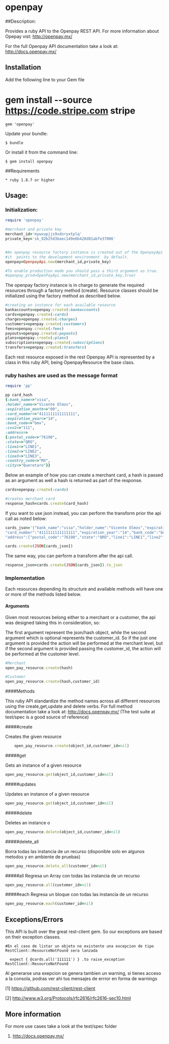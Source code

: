 # openpay


##Description:

Provides a ruby API to the Openpay REST API.
For more information about Opepay vist: http://openpay.mx/

For the full Openpay API documentation take a look at: http://docs.openpay.mx/

## Installation

   Add the following line to your Gem file

   # gem install --source https://code.stripe.com stripe

    gem 'openpay'

Update your bundle:

    $ bundle

Or install it from the command line:

    $ gem install openpay

##Requirements

    * ruby 1.8.7 or higher

## Usage:


### Initialization:
```ruby
require 'openpay'

#merchant and private key
merchant_id='mywvupjjs9xdnryxtplq'
private_key='sk_92b25d3baec149e6b428d81abfe37006'


#An openpay resource factory instance is created out of the OpenpayApi
#it  points to the development environment  by default.
openpay=OpenpayApi.new(merchant_id,private_key)

#To enable production mode you should pass a third argument as true.
#openpay_prod=OpenPayApi.new(merchant_id,private_key,true)
 ```

The openpay factory instance is in charge to generate the required resources through a factory method (create).
Resource classes should be initialized using the factory method as described below.

 ```ruby
#creating an instance for each available resource
bankaccounts=openpay.create(:bankaccounts)
cards=openpay.create(:cards)
charges=openpay.create(:charges)
customers=openpay.create(:customers)
fees=openpay.create(:fees)
payouts=openpay.create(:payouts)
plans=openpay.create(:plans)
subscriptions=openpay.create(:subscriptions)
transfers=openpay.create(:transfers)
```
 Each rest resource exposed in the rest Openpay API is represented by a class in this ruby API, being OpenpayResource the base class.




### ruby hashes are used as the message format

```ruby
require 'pp'

pp card_hash
{:bank_name=>"visa",
:holder_name=>"Vicente Olmos",
:expiration_month=>"09",
:card_number=>"4111111111111111",
:expiration_year=>"14",
:bank_code=>"bmx",
:cvv2=>"111",
:address=>
{:postal_code=>"76190",
:state=>"QRO",
:line1=>"LINE1",
:line2=>"LINE2",
:line3=>"LINE3",
:country_code=>"MX",
:city=>"Queretaro"}}
```


Below an example of how you can create a merchant card, a hash is passed as an argument as well a hash is returned as part of the response.

```ruby
cards=openpay.create(:cards)

#creates merchant card
response_hash=cards.create(card_hash)
```

If you want to use json instead, you can perform the transform prior the api call  as noted below:
 ```ruby
cards_json='{"bank_name":"visa","holder_name":"Vicente Olmos","expiration_month":"09",
"card_number":"4111111111111111","expiration_year":"14","bank_code":"bmx","cvv2":"111",
"address":{"postal_code":"76190","state":"QRO","line1":"LINE1","line2":"LINE2","line3":"LINE3","country_code":"MX","city":"Queretaro"}}'

cards.create(JSON[cards_json])
```

The same way, you can perform a transform after the api call.
 ```ruby
response_json=cards.create(JSON[cards_json]).to_json
```

### Implementation
 Each resources depending its structure and available methods will have one or more of the  methods listed below.


#### Arguments
Given most resources  belong either to a merchant or a customer, the api was designed taking this in consideration, so:

The first argument represent the json/hash object, while the second argument which is optional represents the customer_id.
So if the just one argument is provided the action will be performed at the merchant level,
but if the second argument is provided passing the customer_id, the action will be performed at the customer level.


 ```ruby
#Merchant
open_pay_resource.create(hash)

#Customer
open_pay_resource.create(hash,customer_id)
 ```

####Methods

This ruby API standardize the method names across all different resources using the create,get,update and delete verbs.
For full method documentation take a look at:   http://docs.openpay.mx/
(The test suite at test/spec is a good source of reference)

#####create

   Creates the given resource
 ```ruby
     open_pay_resource.create(object_id,customer_id=nil)
 ```


#####get

   Gets an instance of a  given resource

```ruby
open_pay_resource.get(object_id,customer_id=nil)
```


#####updates

   Updates an instance of a given resource

```ruby
open_pay_resource.get(object_id,customer_id=nil)
```



#####delete

  Deletes an instance o


```ruby
open_pay_resource.delete(object_id,customer_id=nil)
```


#####delete_all

   Borra todas las instancia de un recurso (disponible solo en algunos metodos y en ambiente de pruebas)


```ruby
open_pay_resource.delete_all(customer_id=nil)
```


#####all
   Regresa un Array con todas  las  instancia de un recurso
```ruby
open_pay_resource.all(customer_id=nil)
```

#####each
   Regresa un bloque con todas  las  instancia de un recurso
```ruby
open_pay_resource.each(customer_id=nil)
 ```


## Exceptions/Errors

This API is built over the great rest-client gem.
So our exceptions are based on their exception classes.


    #En el caso de listar un objeto no existente una excepcion de tipo RestClient::ResourceNotFound sera lanzada

      expect { @cards.all('111111') } .to raise_exception   RestClient::ResourceNotFound

Al generarse una exepcion se genera tambien un warning, si tienes acceso a la consola, podras ver ahi tus mensajes de errror en forma de warnings


[1] https://github.com/rest-client/rest-client

[2] http://www.w3.org/Protocols/rfc2616/rfc2616-sec10.html




## More information

For more use cases take a look at the test/spec folder

1.  http://docs.openpay.mx/
